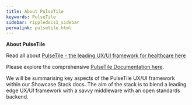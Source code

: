 ```yaml
---
title: About PulseTile
keywords: PulseTile
sidebar: rippledocs1_sidebar
permalink: pulsetile.html
---
```






**About PulseTile**

Read all about [PulseTile - the leading UX/UI framework for healthcare here](http://pulsetile.com/)

Please explore the comprehensive [PulseTile Documentation here](http://docs.pulsetile.com/).

We will be summarising key aspects of the PulseTile UX/UI framework within our Showcase Stack docs. The aim of the stack is to blend a leading edge UX/UI framework with a savvy middleware with an open standards backend.

